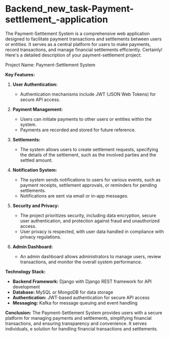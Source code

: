 # Backend_new_task-Payment-settlement_-application
The Payment-Settlement System is a comprehensive web application designed to facilitate payment transactions and settlements between users or entities. It serves as a central platform for users to make payments, record transactions, and manage financial settlements efficiently.
Certainly! Here's a detailed description of your payment-settlement project:

Project Name: Payment-Settlement System

**Key Features:**

1. **User Authentication:**
   - Authentication mechanisms include JWT (JSON Web Tokens) for secure API access.

2. **Payment Management:**
   - Users can initiate payments to other users or entities within the system.
   - Payments are recorded and stored for future reference.

3. **Settlements:**
   - The system allows users to create settlement requests, specifying the details of the settlement, such as the involved parties and the settled amount.

4. **Notification System:**
   - The system sends notifications to users for various events, such as payment receipts, settlement approvals, or reminders for pending settlements.
   - Notifications are sent via email or in-app messages.

5. **Security and Privacy:**
   - The project prioritizes security, including data encryption, secure user authentication, and protection against fraud and unauthorized access.
   - User privacy is respected, with user data handled in compliance with privacy regulations.

8. **Admin Dashboard:**
   - An admin dashboard allows administrators to manage users, review transactions, and monitor the overall system performance.

**Technology Stack:**
- **Backend Framework:** Django with Django REST framework for API development
- **Database:** MySQL or MongoDB for data storage
- **Authentication:** JWT-based authentication for secure API access
- **Messaging:** Kafka for message queuing and event handling

**Conclusion:**
The Payment-Settlement System provides users with a secure platform for managing payments and settlements, simplifying financial transactions, and ensuring transparency and convenience. It serves individuals, e solution for handling financial transactions and settlements.
